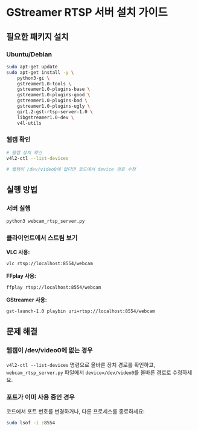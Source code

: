# GStreamer RTSP 서버 설치 가이드

## 필요한 패키지 설치

### Ubuntu/Debian
```bash
sudo apt-get update
sudo apt-get install -y \
    python3-gi \
    gstreamer1.0-tools \
    gstreamer1.0-plugins-base \
    gstreamer1.0-plugins-good \
    gstreamer1.0-plugins-bad \
    gstreamer1.0-plugins-ugly \
    gir1.2-gst-rtsp-server-1.0 \
    libgstreamer1.0-dev \
    v4l-utils
```

### 웹캠 확인
```bash
# 웹캠 장치 확인
v4l2-ctl --list-devices

# 웹캠이 /dev/video0에 없다면 코드에서 device 경로 수정
```

## 실행 방법

### 서버 실행
```bash
python3 webcam_rtsp_server.py
```

### 클라이언트에서 스트림 보기

**VLC 사용:**
```bash
vlc rtsp://localhost:8554/webcam
```

**FFplay 사용:**
```bash
ffplay rtsp://localhost:8554/webcam
```

**GStreamer 사용:**
```bash
gst-launch-1.0 playbin uri=rtsp://localhost:8554/webcam
```

## 문제 해결

### 웹캠이 /dev/video0에 없는 경우
`v4l2-ctl --list-devices` 명령으로 올바른 장치 경로를 확인하고,
`webcam_rtsp_server.py` 파일에서 `device=/dev/video0`를 올바른 경로로 수정하세요.

### 포트가 이미 사용 중인 경우
코드에서 포트 번호를 변경하거나, 다른 프로세스를 종료하세요:
```bash
sudo lsof -i :8554
```
